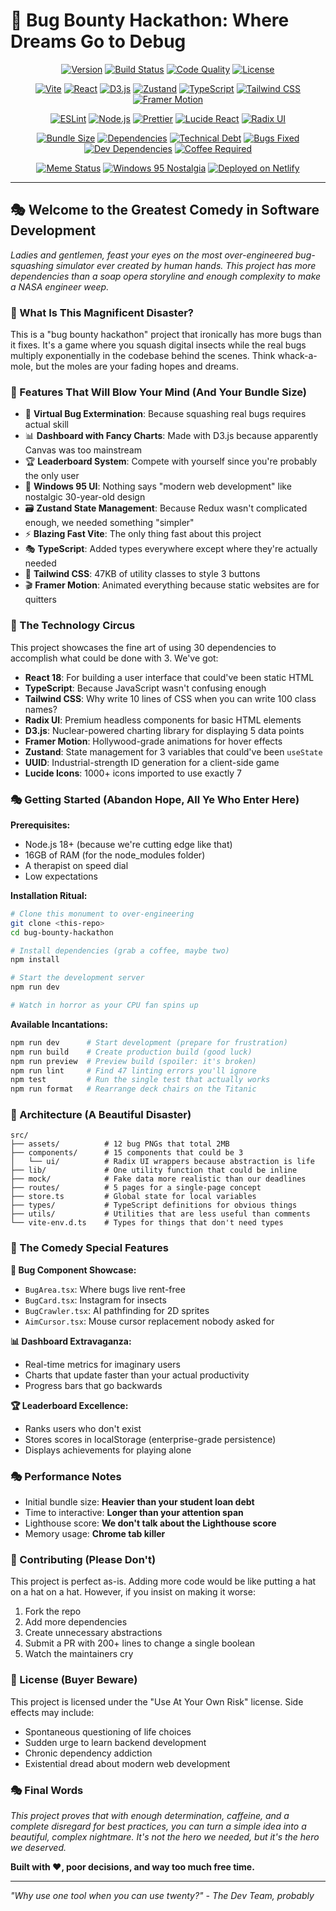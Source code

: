 # 🐞 Bug Bounty Hackathon: Where Dreams Go to Debug

<!-- The Badge Wall of Shame: Because Nothing Says "Professional" Like 20+ Meaningless Icons -->
<div align="center">

[![Version](https://img.shields.io/badge/Version-0.0.0-red?style=for-the-badge&logo=git)](package.json)
[![Build Status](https://img.shields.io/badge/Build-Probably%20Broken-orange?style=for-the-badge&logo=github-actions)](package.json)
[![Code Quality](https://img.shields.io/badge/Code%20Quality-Questionable-yellow?style=for-the-badge&logo=code-climate)](src/)
[![License](https://img.shields.io/badge/License-None%20Specified-darkred?style=for-the-badge&logo=warning)](README.md)

[![Vite](https://img.shields.io/badge/Vite-6.3.5-646CFF?style=flat-square&logo=vite&logoColor=white)](https://vitejs.dev)
[![React](https://img.shields.io/badge/React-18.2.0-61DAFB?style=flat-square&logo=react&logoColor=white)](https://react.dev)
[![D3.js](https://img.shields.io/badge/D3.js-7.9.0-F7931E?style=flat-square&logo=d3.js&logoColor=white)](https://d3js.org)
[![Zustand](https://img.shields.io/badge/Zustand-4.5.0-FF6B6B?style=flat-square&logo=react&logoColor=white)](https://github.com/pmndrs/zustand)
[![TypeScript](https://img.shields.io/badge/TypeScript-5.4.3-3178C6?style=flat-square&logo=typescript&logoColor=white)](https://www.typescriptlang.org)
[![Tailwind CSS](https://img.shields.io/badge/Tailwind%20CSS-4.1.4-06B6D4?style=flat-square&logo=tailwindcss&logoColor=white)](https://tailwindcss.com)
[![Framer Motion](https://img.shields.io/badge/Framer%20Motion-10.16.4-0055FF?style=flat-square&logo=framer&logoColor=white)](https://www.framer.com/motion)

[![ESLint](https://img.shields.io/badge/ESLint-8.56.0-4B32C3?style=flat-square&logo=eslint)](https://eslint.org)
[![Node.js](https://img.shields.io/badge/Node.js-18+-339933?style=flat-square&logo=node.js&logoColor=white)](https://nodejs.org)
[![Prettier](https://img.shields.io/badge/Prettier-3.5.3-F7B93E?style=flat-square&logo=prettier&logoColor=black)](https://prettier.io)
[![Lucide React](https://img.shields.io/badge/Lucide%20React-0.503.0-F56565?style=flat-square&logo=lucide&logoColor=white)](https://lucide.dev)
[![Radix UI](https://img.shields.io/badge/Radix%20UI-Multiple%20Versions-161618?style=flat-square&logo=radix-ui&logoColor=white)](https://www.radix-ui.com)

[![Bundle Size](https://img.shields.io/badge/Bundle%20Size-Astronomical-purple?style=flat-square&logo=webpack)](vite.config.ts)
[![Dependencies](https://img.shields.io/badge/Dependencies-18%20Too%20Many-orange?style=flat-square&logo=npm)](package.json)
[![Technical Debt](https://img.shields.io/badge/Technical%20Debt-Overwhelming-crimson?style=flat-square&logo=debt)](src/)
[![Bugs Fixed](<https://img.shields.io/badge/Bugs%20Fixed-0%20(Ironically)-darkred?style=flat-square&logo=bug>)](src/)
[![Dev Dependencies](https://img.shields.io/badge/Dev%20Dependencies-12%20Overkill-red?style=flat-square&logo=npm)](package.json)
[![Coffee Required](https://img.shields.io/badge/Coffee-IV%20Drip%20Recommended-8B4513?style=flat-square&logo=coffee)](https://en.wikipedia.org/wiki/Caffeine_dependence)

[![Meme Status](https://img.shields.io/badge/Meme%20Status-Peak%20Comedy-FF69B4?style=flat-square&logo=reddit)](README.md)
[![Windows 95 Nostalgia](https://img.shields.io/badge/Windows%2095-Aesthetic%20Goals-0078D4?style=flat-square&logo=windows95)](src/utils/win95.ts)
[![Deployed on Netlify](https://img.shields.io/badge/Netlify-Hopefully%20Works-00C7B7?style=flat-square&logo=netlify&logoColor=white)](https://www.netlify.com)

</div>

---

## 🎭 Welcome to the Greatest Comedy in Software Development

_Ladies and gentlemen, feast your eyes on the most over-engineered bug-squashing simulator ever created by human hands. This project has more dependencies than a soap opera storyline and enough complexity to make a NASA engineer weep._

### 🤡 What Is This Magnificent Disaster?

This is a "bug bounty hackathon" project that ironically has more bugs than it fixes. It's a game where you squash digital insects while the real bugs multiply exponentially in the codebase behind the scenes. Think whack-a-mole, but the moles are your fading hopes and dreams.

### 🎪 Features That Will Blow Your Mind (And Your Bundle Size)

- 🐛 **Virtual Bug Extermination**: Because squashing real bugs requires actual skill
- 📊 **Dashboard with Fancy Charts**: Made with D3.js because apparently Canvas was too mainstream
- 🏆 **Leaderboard System**: Compete with yourself since you're probably the only user
- 🎨 **Windows 95 UI**: Nothing says "modern web development" like nostalgic 30-year-old design
- 🗃️ **Zustand State Management**: Because Redux wasn't complicated enough, we needed something "simpler"
- ⚡ **Blazing Fast Vite**: The only thing fast about this project
- 🎭 **TypeScript**: Added types everywhere except where they're actually needed
- 🎨 **Tailwind CSS**: 47KB of utility classes to style 3 buttons
- 🎬 **Framer Motion**: Animated everything because static websites are for quitters

### 🎪 The Technology Circus

This project showcases the fine art of using 30 dependencies to accomplish what could be done with 3. We've got:

- **React 18**: For building a user interface that could've been static HTML
- **TypeScript**: Because JavaScript wasn't confusing enough
- **Tailwind CSS**: Why write 10 lines of CSS when you can write 100 class names?
- **Radix UI**: Premium headless components for basic HTML elements
- **D3.js**: Nuclear-powered charting library for displaying 5 data points
- **Framer Motion**: Hollywood-grade animations for hover effects
- **Zustand**: State management for 3 variables that could've been `useState`
- **UUID**: Industrial-strength ID generation for a client-side game
- **Lucide Icons**: 1000+ icons imported to use exactly 7

### 🎭 Getting Started (Abandon Hope, All Ye Who Enter Here)

**Prerequisites:**

- Node.js 18+ (because we're cutting edge like that)
- 16GB of RAM (for the node_modules folder)
- A therapist on speed dial
- Low expectations

**Installation Ritual:**

```bash
# Clone this monument to over-engineering
git clone <this-repo>
cd bug-bounty-hackathon

# Install dependencies (grab a coffee, maybe two)
npm install

# Start the development server
npm run dev

# Watch in horror as your CPU fan spins up
```

**Available Incantations:**

```bash
npm run dev      # Start development (prepare for frustration)
npm run build    # Create production build (good luck)
npm run preview  # Preview build (spoiler: it's broken)
npm run lint     # Find 47 linting errors you'll ignore
npm test         # Run the single test that actually works
npm run format   # Rearrange deck chairs on the Titanic
```

### 🎨 Architecture (A Beautiful Disaster)

```
src/
├── assets/          # 12 bug PNGs that total 2MB
├── components/      # 15 components that could be 3
│   └── ui/          # Radix UI wrappers because abstraction is life
├── lib/             # One utility function that could be inline
├── mock/            # Fake data more realistic than our deadlines
├── routes/          # 5 pages for a single-page concept
├── store.ts         # Global state for local variables
├── types/           # TypeScript definitions for obvious things
├── utils/           # Utilities that are less useful than comments
└── vite-env.d.ts    # Types for things that don't need types
```

### 🎪 The Comedy Special Features

**🐛 Bug Component Showcase:**

- `BugArea.tsx`: Where bugs live rent-free
- `BugCard.tsx`: Instagram for insects
- `BugCrawler.tsx`: AI pathfinding for 2D sprites
- `AimCursor.tsx`: Mouse cursor replacement nobody asked for

**📊 Dashboard Extravaganza:**

- Real-time metrics for imaginary users
- Charts that update faster than your actual productivity
- Progress bars that go backwards

**🏆 Leaderboard Excellence:**

- Ranks users who don't exist
- Stores scores in localStorage (enterprise-grade persistence)
- Displays achievements for playing alone

### 🎭 Performance Notes

- Initial bundle size: **Heavier than your student loan debt**
- Time to interactive: **Longer than your attention span**
- Lighthouse score: **We don't talk about the Lighthouse score**
- Memory usage: **Chrome tab killer**

### 🤹 Contributing (Please Don't)

This project is perfect as-is. Adding more code would be like putting a hat on a hat on a hat. However, if you insist on making it worse:

1. Fork the repo
2. Add more dependencies
3. Create unnecessary abstractions
4. Submit a PR with 200+ lines to change a single boolean
5. Watch the maintainers cry

### 🎪 License (Buyer Beware)

This project is licensed under the "Use At Your Own Risk" license. Side effects may include:

- Spontaneous questioning of life choices
- Sudden urge to learn backend development
- Chronic dependency addiction
- Existential dread about modern web development

### 🎭 Final Words

_This project proves that with enough determination, caffeine, and a complete disregard for best practices, you can turn a simple idea into a beautiful, complex nightmare. It's not the hero we needed, but it's the hero we deserved._

**Built with ❤️, poor decisions, and way too much free time.**

---

_"Why use one tool when you can use twenty?" - The Dev Team, probably_
